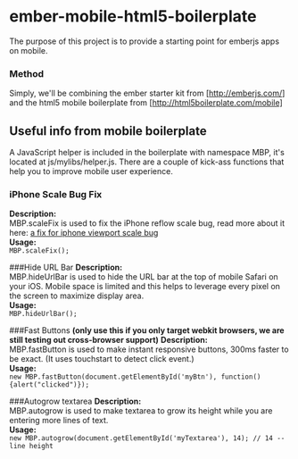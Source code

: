 ember-mobile-html5-boilerplate
==============================

The purpose of this project is to provide a starting point for emberjs apps on mobile.

### Method

Simply, we'll be combining the ember starter kit from [http://emberjs.com/] and the html5 mobile boilerplate from [http://html5boilerplate.com/mobile]

## Useful info from mobile boilerplate

A JavaScript helper is included in the boilerplate with namespace MBP, it's located at js/mylibs/helper.js.
There are a couple of kick-ass functions that help you to improve mobile user experience. 

### iPhone Scale Bug Fix
**Description:** <br />
MBP.scaleFix is used to fix the iPhone reflow scale bug, read more about it here: [a fix for iphone viewport scale bug](http://www.blog.highub.com/mobile-2/a-fix-for-iphone-viewport-scale-bug/)<br />
**Usage:** <br />
`MBP.scaleFix();`

###Hide URL Bar
**Description:** <br />
MBP.hideUrlBar is used to hide the URL bar at the top of mobile Safari on your iOS. Mobile space is limited and this helps to leverage every pixel on the screen to maximize display area.<br />
**Usage:** <br />
`MBP.hideUrlBar();`

###Fast Buttons **(only use this if you only target webkit browsers, we are still testing out cross-browser support)**
**Description:** <br />
MBP.fastButton is used to make instant responsive buttons, 300ms faster to be exact. (It uses touchstart to detect click event.) <br />
**Usage:**<br />
`new MBP.fastButton(document.getElementById('myBtn'), function() {alert("clicked")});`

###Autogrow textarea
**Description:** <br />
MBP.autogrow is used to make textarea to grow its height while you are entering more lines of text.<br />
**Usage:** <br />
`new MBP.autogrow(document.getElementById('myTextarea'), 14); // 14 -- line height`

 





